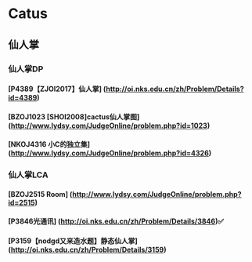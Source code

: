 # Catus

## 仙人掌

### 仙人掌DP

#### [P4389【ZJOI2017】仙人掌] (http://oi.nks.edu.cn/zh/Problem/Details?id=4389)

#### [BZOJ1023 [SHOI2008]cactus仙人掌图] (http://www.lydsy.com/JudgeOnline/problem.php?id=1023)

#### [NKOJ4316 小C的独立集] (http://www.lydsy.com/JudgeOnline/problem.php?id=4326)

### 仙人掌LCA

#### [BZOJ2515 Room] (http://www.lydsy.com/JudgeOnline/problem.php?id=2515)

#### [P3846光通讯] (http://oi.nks.edu.cn/zh/Problem/Details/3846):white_check_mark:

#### [P3159【nodgd又来造水题】静态仙人掌] (http://oi.nks.edu.cn/zh/Problem/Details/3159)
